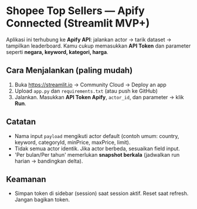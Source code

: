 
# Shopee Top Sellers — Apify Connected (Streamlit MVP+)

Aplikasi ini terhubung ke **Apify API**: jalankan actor → tarik dataset → tampilkan leaderboard.
Kamu cukup memasukkan **API Token** dan parameter seperti **negara, keyword, kategori, harga**.

## Cara Menjalankan (paling mudah)
1. Buka https://streamlit.io → Community Cloud → Deploy an app
2. Upload `app.py` dan `requirements.txt` (atau push ke GitHub)
3. Jalankan. Masukkan **API Token Apify**, `actor_id`, dan parameter → klik **Run**.

## Catatan
- Nama input `payload` mengikuti actor default (contoh umum: country, keyword, categoryId, minPrice, maxPrice, limit).
- Tidak semua actor identik. Jika actor berbeda, sesuaikan field input.
- 'Per bulan/Per tahun' memerlukan **snapshot berkala** (jadwalkan run harian → bandingkan delta).

## Keamanan
- Simpan token di sidebar (session) saat session aktif. Reset saat refresh. Jangan bagikan token.
